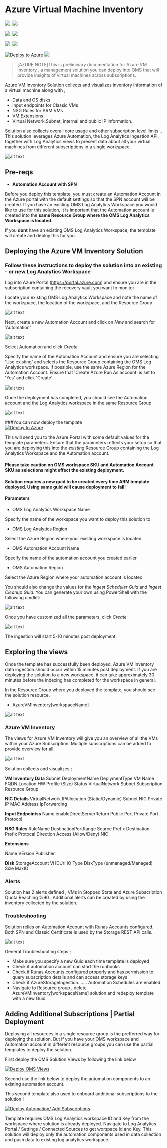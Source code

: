 # Azure Virtual Machine Inventory

<IMG SRC="https://azurequickstartsservice.blob.core.windows.net/badges/oms-azure-vminventory-solution/PublicLastTestDate.svg" />&nbsp;
<IMG SRC="https://azurequickstartsservice.blob.core.windows.net/badges/oms-azure-vminventory-solution/PublicDeployment.svg" />&nbsp;

<IMG SRC="https://azurequickstartsservice.blob.core.windows.net/badges/oms-azure-vminventory-solution/FairfaxLastTestDate.svg" />&nbsp;
<IMG SRC="https://azurequickstartsservice.blob.core.windows.net/badges/oms-azure-vminventory-solution/FairfaxDeployment.svg" />&nbsp;

<IMG SRC="https://azurequickstartsservice.blob.core.windows.net/badges/oms-azure-vminventory-solution/BestPracticeResult.svg" />&nbsp;
<IMG SRC="https://azurequickstartsservice.blob.core.windows.net/badges/oms-azure-vminventory-solution/CredScanResult.svg" />&nbsp;

[![Deploy to Azure](https://raw.githubusercontent.com/Azure/azure-quickstart-templates/master/1-CONTRIBUTION-GUIDE/images/deploytoazure.svg)](https://portal.azure.com/#create/Microsoft.Template/uri/https%3A%2F%2Fraw.githubusercontent.com%2FAzure%2Fazure-quickstart-templates%2Fmaster%2Foms-azure-vminventory-solution%2Fazuredeploy.json) 
<a href="http://armviz.io/#/?load=https%3A%2F%2raw.githubusercontent.com%2FAzure%2Fazure-quickstart-templates%2Fmaster%2Foms-azure-vminventory-solution%2Fazuredeploy.json" target="_blank">
    <img src="https://raw.githubusercontent.com/Azure/azure-quickstart-templates/master/1-CONTRIBUTION-GUIDE/images/visualizebutton.svg"/>
</a>

>[AZURE.NOTE]This is preliminary documentation for Azure VM Inventory , a management solution you can deploy into OMS that will provide insights of virtual machines across subscriptions. 


Azure VM Inventory  Solution collects and visualizes inventory information of a virtual machine along with ;
* Data and OS disks
* input endpoints for Classic VMs
* NSG Rules for ARM VMs
* VM Extensions
* Virtual Network,Subnet, internal and public IP information. 

Solution also collects overall core usage and other subscription level limits .. This solution leverages Azure Automation, the Log Analytics Ingestion API, together with Log Analytics views to present data about all your virtual machines from different subscriptions  in a single  workspace. 

![alt text](images/vminventory_solution.png "Overview")

## Pre-reqs

- **Automation Account with SPN**

Before you deploy this template, you must create an Automation Account in the Azure portal with the default settings so that the SPN account will be created. If you have an existing OMS Log Analytics Workspace you would like to use for this solution, it is important that the Automation account is created into the **same Resource Group where the OMS Log Analytics Workspace is located**.

If you **dont** have an existing OMS Log Analytics Workspace, the template will create and deploy this for you.

## Deploying the Azure VM Inventory Solution

### Follow these instructions to deploy the solution into an existing - or new Log Analytics Workspace

Log into Azure Portal (https://portal.azure.com) and ensure you are in the subscription containing the recovery vault you want to monitor

Locate your existing OMS Log Analytics Workspace and note the name of the workspace, the location of the workspace, and the Resource Group

![alt text](images/omsworkspace.png "omsws") 

Next, create a new Automation Account and click on *New* and search for 'Automation'

![alt text](images/createautomation1.png "automation")
 
Select Automation and click *Create* 

Specify the name of the Automation Account and ensure you are selecting 'Use existing' and selects the Resource Group containing the OMS Log Analytics workspace. If possible, use the same Azure Region for the Automation Account. Ensure that 'Create Azure Run As account' is set to 'Yes' and click 'Create'

![alt text](images/createautomation2.png "create")

Once the deployment has completed, you should see the Automation account and the Log Analytics workspace in the same Resource Group

![alt text](images/omsrgaa.png "Resource Group")

###You can now deploy the template   
[![Deploy to Azure](https://raw.githubusercontent.com/Azure/azure-quickstart-templates/master/1-CONTRIBUTION-GUIDE/images/deploytoazure.svg)](https://portal.azure.com/#create/Microsoft.Template/uri/https%3A%2F%2Fraw.githubusercontent.com%2FAzure%2Fazure-quickstart-templates%2Fmaster%2Foms-azure-vminventory-solution%2Fazuredeploy.json) 

This will send you to the Azure Portal with some default values for the template parameters. 
Ensure that the parameters reflects your setup so that you are deploying this into the *existing* Resource Group containing the Log Analytics Workspace and the Automation account.

#### Please take caution on  OMS workspace SKU and Automation Account SKU as selections might effect the existing deployment.
#### Solution requires a new guid to be created every time  ARM template deployed. Using same guid will cause deployment to fail!

#### Parameters

* OMS Log Analytics Workspace Name

Specify the name of the workspace you want to deploy this solution to

* OMS Log Analytics Region

Select the Azure Region where your existing workspace is located

* OMS Automation Account Name

Specify the name of the automation account you created earlier

* OMS Automation Region

Select the Azure Region where your automation account is located

You should also change the values for the *Ingest Scheduler Guid* and *Ingest Cleanup Guid*. You can generate your own using PowerShell with the following cmdlet:

![alt text](images/knguid.png "guid")

Once you have customized all the parameters, click *Create*

![alt text](images/vminventory_template.png "template")

The ingestion will start 5-10 minutes post deployment.

## Exploring the views

Once the template has successfully been deployed, Azure VM  inventory data ingestion should occur within 15 minutes post deployment.  If you are deploying the solution to a new workspace, it can take approximately 30 minutes before the indexing has completed for the workspace in general. 

In the Resource Group where you deployed the template, you should see the solution resource.

* AzureVMInventory[workspaceName]

![alt text](images/vminventory_deployedres.png "Solutions")

### Azure VM Inventory

The views for Azure VM Inventory   will give you an overview of all the VMs  within your Azure Subscription.  Multiple subscriptions can be added to provide overview for all.

![alt text](images/vminventory_inv1.png "Azure VM Inventory view")

 Solution collects and visualizes ;

**VM Inventory Data**
Subnet
DeploymentName
DeplymentType
VM Name
FQDN
Location 
HW Profile (Size)
Status
VirtualNetwork
Subnet
Subscription
Resource Group

**NIC Details**
VirtualNetwork
IPAllocation (Static/Dynamic)
Subnet
NIC
Private IP
MAC Address
IpForwarding

**Input Endpointss** 
Name
enableDirectServerReturn
Public Port
Private Port
Protocol

**NSG Rules** 
RuleName
DestinationPortRange
Source Prefix
Destination Prefix
Protocal
Direction
Access (Allow/Deny)
NIC

**Extensions**

Name
VErsion
Publisher

**Disk**
StorageAccount
VHDUri
IO Type
DiskType (unmanaged/Managed)
Size
MaxIO

### Alerts

Solution has 2 alerts defined ;
VMs in Stopped State  and Azure Subscription Quota Reaching %90  . Additional alerts can be created by using  the inventory collected by the solution.

### Troubleshooting 

Solution relies on Automation Account with Runas Accounts  configured. Both SPN and Classic Certificate is used by the Storage REST API calls.  

![alt text](images/runasaccounts.PNG "Azure Automation Runas Accounts")

General Troubleshooting steps ;
* Make sure you specify a new Guid each time template is deployed
* Check if automation account can start  the runbooks
* Check if Runas Accounts configured properly and has permission to query subscription details and can access storage keys  
* Check if AzureStorageIngestion.......  Automation Schedules are enabled
* Navigate to Resource group , delete AzureVMInventory[workspaceName] solution and redeploy template with a new Guid

## Adding Additional Subscriptions | Partial Deployment 

Deploying all resources in a single resource group is the prefferred way for deploying the solution. But if you have your OMS workspace and Automation account in different resource groups  you can use the partial templates to deploy the solution. 

First deploy the OMS Solution Views by following the link below 

[![Deploy OMS Views](https://raw.githubusercontent.com/Azure/azure-quickstart-templates/master/1-CONTRIBUTION-GUIDE/images/deploytoazure.svg)](https://portal.azure.com/#create/Microsoft.Template/uri/https%3A%2F%2Fraw.githubusercontent.com%2FAzure%2Fazure-quickstart-templates%2Fmaster%2Foms-azure-vminventory-solution%2Fazuredeployonlyloganalytics.json) 

Second use the link below to deploy the automation components to an existing automation account.

This second template also used to onboard additional subscriptions to the solution !

[![Deploy Automation/ Add Subscriptions](https://raw.githubusercontent.com/Azure/azure-quickstart-templates/master/1-CONTRIBUTION-GUIDE/images/deploytoazure.svg)](https://portal.azure.com/#create/Microsoft.Template/uri/https%3A%2F%2Fraw.githubusercontent.com%2FAzure%2Fazure-quickstart-templates%2Fmaster%2Foms-azure-vminventory-solution%2Fazuredeployonlyautomation.json) 

Template requires OMS Log Analytics workspace ID and Key  from the  workspace where solution is already deployed. Navigate to Log Analytics Portal / Settings / Connected Sources  to get worspace Id and Key.
This solution will deploy only the automation components used in data collection and push data to existing log analytics workspace. 

